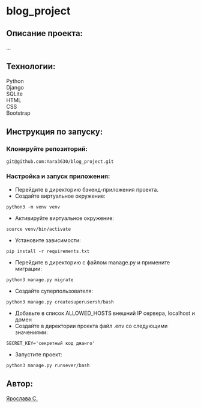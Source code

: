 # blog_project

## Описание проекта:
...

## Технологии:

Python  
Django  
SQLite   
HTML  
CSS  
Bootstrap  

## Инструкция по запуску:

### Клонируйте репозиторий:   
```sh/bash
git@github.com:Yara3630/blog_project.git
```
   
### Настройка и запуск приложения:
- Перейдите в директорию бэкенд-приложения проекта.
- Создайте виртуальное окружение:  
```sh/bash
python3 -m venv venv
```
- Активируйте виртуальное окружение:  
```sh/bash
source venv/bin/activate
```
- Установите зависимости:  
```sh/bash
pip install -r requirements.txt
```
- Перейдите в директорию с файлом manage.py и
примените миграции:  
```sh/bash
python3 manage.py migrate
```  
- Создайте суперпользователя:  
```sh/bash
python3 manage.py createsuperusersh/bash
```
- Добавьте в список ALLOWED_HOSTS внешний IP сервера, localhost и домен
- Создайте в директории проекта файл .env со следующими значениями:  
```sh/bash
SECRET_KEY='секретный код джанго'
```
- Запустите проект:  
```sh/bash
python3 manage.py runsever/bash
```
## Автор: 
   
[Ярослава С.](https://github.com/Yara3630)
